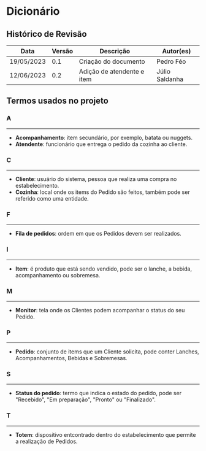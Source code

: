 # Dicionário

## Histórico de Revisão

|Data|Versão|Descrição|Autor(es)|
|----|------|---------|---------|
|19/05/2023|0.1|Criação do documento|Pedro Féo|
|12/06/2023|0.2|Adição de atendente e item|Júlio Saldanha|

## Termos usados no projeto

### A
---
 - **Acompanhamento**: item secundário, por exemplo, batata ou nuggets.
 - **Atendente**: funcionário que entrega o pedido da cozinha ao cliente.

### C
---
 - **Cliente**: usuário do sistema, pessoa que realiza uma compra no estabelecimento.
 - **Cozinha**: local onde os items do Pedido são feitos, também pode ser referido como uma entidade.

### F
---
 - **Fila de pedidos**: ordem em que os Pedidos devem ser realizados.

### I
---
 - **Item**: é produto que está sendo vendido, pode ser o lanche, a bebida, acompanhamento ou sobremesa.

### M
---
 - **Monitor**: tela onde os Clientes podem acompanhar o status do seu Pedido.

### P
---
 - **Pedido**: conjunto de items que um Cliente solicita, pode conter Lanches, Acompanhamentos, Bebidas e Sobremesas.

### S
---
 - **Status do pedido**: termo que indica o estado do pedido, pode ser "Recebido", "Em preparação", "Pronto" ou "Finalizado".

### T
---
 - **Totem**: dispositivo entcontrado dentro do estabelecimento que permite a realização de Pedidos.